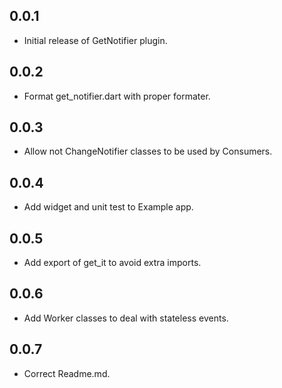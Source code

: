 ## 0.0.1

* Initial release of GetNotifier plugin.
## 0.0.2

* Format get_notifier.dart with proper formater.

## 0.0.3

* Allow not ChangeNotifier classes to be used by Consumers.
## 0.0.4

* Add widget and unit test to Example app.
## 0.0.5

* Add export of get_it to avoid extra imports.
## 0.0.6

* Add Worker classes to deal with stateless events.
## 0.0.7

* Correct Readme.md.
